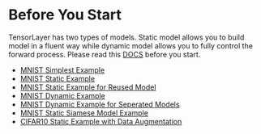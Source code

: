 # Before You Start

TensorLayer has two types of models.
Static model allows you to build model in a fluent way while dynamic model allows you to fully control the forward process.
Please read this [DOCS](https://tensorlayer.readthedocs.io/en/latest/user/get_start_model.html#) before you start.

- [MNIST Simplest Example](https://github.com/tensorlayer/tensorlayer/blob/master/examples/basic_tutorials/tutorial_mnist_simple.py)
- [MNIST Static Example](https://github.com/tensorlayer/tensorlayer/blob/master/examples/basic_tutorials/tutorial_mnist_mlp_static.py)
- [MNIST Static Example for Reused Model](https://github.com/tensorlayer/tensorlayer/blob/master/examples/basic_tutorials/tutorial_mnist_mlp_static_2.py)
- [MNIST Dynamic Example](https://github.com/tensorlayer/tensorlayer/blob/master/examples/basic_tutorials/tutorial_mnist_mlp_dynamic.py)
- [MNIST Dynamic Example for Seperated Models](https://github.com/tensorlayer/tensorlayer/blob/master/examples/basic_tutorials/tutorial_mnist_mlp_dynamic_2.py)
- [MNIST Static Siamese Model Example](https://github.com/tensorlayer/tensorlayer/blob/master/examples/basic_tutorials/tutorial_mnist_siamese.py)
- [CIFAR10 Static Example with Data Augmentation](https://github.com/tensorlayer/tensorlayer/blob/master/examples/basic_tutorials/tutorial_cifar10_cnn_static.py)
